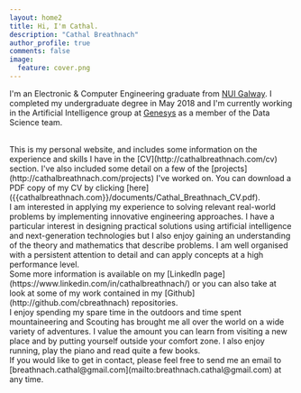 ```yaml
---
layout: home2
title: Hi, I'm Cathal.
description: "Cathal Breathnach"
author_profile: true
comments: false
image:
  feature: cover.png
---
```


I'm an Electronic & Computer Engineering graduate from [NUI Galway](http://www.nuigalway.ie/). I completed my undergraduate degree in May 2018 and I'm currently working in the Artificial Intelligence group at [Genesys](https://www.genesys.com/) as a member of the Data Science team.

<br />
This is my personal website, and includes some information on the experience and skills I have in the [CV](http://cathalbreathnach.com/cv) section. I've also included some detail on a few of the [projects](http://cathalbreathnach.com/projects) I've worked on. You can download a PDF copy of my CV by clicking [here]({{cathalbreathnach.com}}/documents/Cathal_Breathnach_CV.pdf). 


<br />
I am interested in applying my experience to solving relevant real-world problems by implementing innovative engineering approaches. I have a particular interest in designing practical solutions using artificial intelligence and next-generation technologies but I also enjoy gaining an understanding of the theory and mathematics that describe problems. I am well organised with a persistent attention to detail and can apply concepts at a high performance level.

<br />
Some more information is available on my [LinkedIn page](https://www.linkedin.com/in/cathalbreathnach/) or you can also take at look at some of my work contained in my [Github](http://github.com/cbreathnach) repositories.

<br />
I enjoy spending my spare time in the outdoors and time spent mountaineering and Scouting has brought me all over the world on a wide variety of adventures. I value the amount you can learn from visiting a new place and by putting yourself outside your comfort zone. I also enjoy running, play the piano and read quite a few books.

<br />
If you would like to get in contact, please feel free to send me an email to [breathnach.cathal@gmail.com](mailto:breathnach.cathal@gmail.com) at any time.
